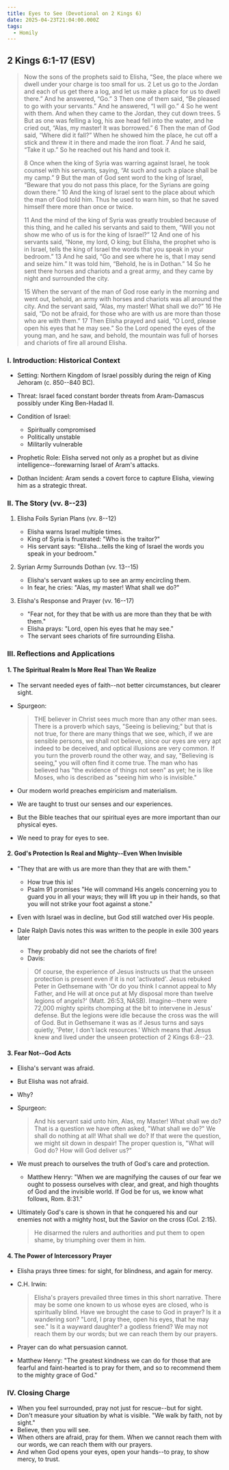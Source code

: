 ```yaml
---
title: Eyes to See (Devotional on 2 Kings 6)
date: 2025-04-23T21:04:00.000Z
tags:
  - Homily
---
```

## 2 Kings 6:1-17 (ESV)

> Now the sons of the prophets said to Elisha, “See, the place where we dwell under your
> charge is too small for us. 2 Let us go to the Jordan and each of us get there a log,
> and let us make a place for us to dwell there.” And he answered, “Go.” 3 Then one of
> them said, “Be pleased to go with your servants.” And he answered, “I will go.” 4 So
> he went with them. And when they came to the Jordan, they cut down trees. 5 But as one
> was felling a log, his axe head fell into the water, and he cried out, “Alas, my
> master! It was borrowed.” 6 Then the man of God said, “Where did it fall?” When he
> showed him the place, he cut off a stick and threw it in there and made the iron
> float. 7 And he said, “Take it up.” So he reached out his hand and took it.
>
> 8 Once when the king of Syria was warring against Israel, he took counsel with his
> servants, saying, “At such and such a place shall be my camp.” 9 But the man of God
> sent word to the king of Israel, “Beware that you do not pass this place, for the
> Syrians are going down there.” 10 And the king of Israel sent to the place about which
> the man of God told him. Thus he used to warn him, so that he saved himself there more
> than once or twice.
>
> 11 And the mind of the king of Syria was greatly troubled because of this thing, and
> he called his servants and said to them, “Will you not show me who of us is for the
> king of Israel?” 12 And one of his servants said, “None, my lord, O king; but Elisha,
> the prophet who is in Israel, tells the king of Israel the words that you speak in
> your bedroom.” 13 And he said, “Go and see where he is, that I may send and seize
> him.” It was told him, “Behold, he is in Dothan.” 14 So he sent there horses and
> chariots and a great army, and they came by night and surrounded the city.
>
> 15 When the servant of the man of God rose early in the morning and went out, behold,
> an army with horses and chariots was all around the city. And the servant said, “Alas,
> my master! What shall we do?” 16 He said, “Do not be afraid, for those who are with us
> are more than those who are with them.” 17 Then Elisha prayed and said, “O Lord,
> please open his eyes that he may see.” So the Lord opened the eyes of the young man,
> and he saw, and behold, the mountain was full of horses and chariots of fire all
> around Elisha.

### I. Introduction: Historical Context

* Setting: Northern Kingdom of Israel possibly during the reign of King Jehoram (c.
  850--840 BC).
* Threat: Israel faced constant border threats from Aram-Damascus possibly under King
  Ben-Hadad II.
* Condition of Israel: 

  * Spiritually compromised
  * Politically unstable
  * Militarily vulnerable
* Prophetic Role: Elisha served not only as a prophet but as divine
  intelligence--forewarning Israel of Aram's attacks.
* Dothan Incident: Aram sends a covert force to capture Elisha, viewing him as a
  strategic threat.

### II. The Story (vv. 8--23)

1. Elisha Foils Syrian Plans (vv. 8--12)

   * Elisha warns Israel multiple times.
   * King of Syria is frustrated: "Who is the traitor?"
   * His servant says: "Elisha…tells the king of Israel the words you speak in your
     bedroom."
2. Syrian Army Surrounds Dothan (vv. 13--15)

   * Elisha's servant wakes up to see an army encircling them.
   * In fear, he cries: "Alas, my master! What shall we do?"
3. Elisha's Response and Prayer (vv. 16--17)

   * "Fear not, for they that be with us are more than they that be with them."
   * Elisha prays: "Lord, open his eyes that he may see."
   * The servant sees chariots of fire surrounding Elisha.

### III. Reflections and Applications

#### 1. The Spiritual Realm Is More Real Than We Realize

* The servant needed eyes of faith--not better circumstances, but clearer sight.
* Spurgeon:

  > THE believer in Christ sees much more than any other man sees. There is a proverb
  > which says, "Seeing is believing;" but that is not true, for there are many
  > things that we see, which, if we are sensible persons, we shall not believe,
  > since our eyes are very apt indeed to be deceived, and optical illusions are very
  > common. If you turn the proverb round the other way, and say, "Believing is
  > seeing," you will often find it come true. The man who has believed has "the
  > evidence of things not seen" as yet; he is like Moses, who is described as
  > "seeing him who is invisible."
* Our modern world preaches empiricism and materialism.
* We are taught to trust our senses and our experiences.
* But the Bible teaches that our spiritual eyes are more important than our physical
  eyes.
* We need to pray for eyes to see.

#### 2. God's Protection Is Real and Mighty--Even When Invisible

* "They that are with us are more than they that are with them."

  * How true this is!
  * Psalm 91 promises "He will command His angels concerning you to guard you in all
    your ways; they will lift you up in their hands, so that you will not strike your
    foot against a stone."
* Even with Israel was in decline, but God still watched over His people.
* Dale Ralph Davis notes this was written to the people in exile 300 years later

  * They probably did not see the chariots of fire!
  * Davis:

  > Of course, the experience of Jesus instructs us that the unseen protection is
  > present even if it is not 'activated'. Jesus rebuked Peter in Gethsemane with 'Or
  > do you think I cannot appeal to My Father, and He will at once put at My disposal
  > more than twelve legions of angels?' (Matt. 26:53, NASB). Imagine--there were
  > 72,000 mighty spirits chomping at the bit to intervene in Jesus' defense. But the
  > legions were idle because the cross was the will of God. But in Gethsemane it was
  > as if Jesus turns and says quietly, 'Peter, I don't lack resources.' Which means
  > that Jesus knew and lived under the unseen protection of 2 Kings 6:8--23. 

#### 3. Fear Not--God Acts

* Elisha's servant was afraid.
* But Elisha was not afraid.
* Why? 
* Spurgeon:

  > And his servant said unto him, Alas, my Master! What shall we do? That is a
  > question we have often asked, "What shall we do?" We shall do nothing at all!
  > What shall we do? If that were the question, we might sit down in despair! The
  > proper question is, "What will God do? How will God deliver us?"
* We must preach to ourselves the truth of God's care and protection.

  * Matthew Henry: "When we are magnifying the causes of our fear we ought to possess
    ourselves with clear, and great, and high thoughts of God and the invisible world.
    If God be for us, we know what follows, Rom. 8:31."
* Ultimately God's care is shown in that he conquered his and our enemies not with a
  mighty host, but the Savior on the cross (Col. 2:15).

  > He disarmed the rulers and authorities and put them to open shame, by triumphing over them in him.

#### 4. The Power of Intercessory Prayer

* Elisha prays three times: for sight, for blindness, and again for mercy.
* C.H. Irwin:

  > Elisha's prayers prevailed three times in this short narrative. There may be some
  > one known to us whose eyes are closed, who is spiritually blind. Have we brought
  > the case to God in prayer? Is it a wandering son? "Lord, I pray thee, open his
  > eyes, that he may see." Is it a wayward daughter? a godless friend? We may not
  > reach them by our words; but we can reach them by our prayers. 
* Prayer can do what persuasion cannot.
* Matthew Henry: "The greatest kindness we can do for those that are fearful and
  faint-hearted is to pray for them, and so to recommend them to the mighty grace of
  God."

### IV. Closing Charge

* When you feel surrounded, pray not just for rescue--but for sight.
* Don't measure your situation by what is visible. "We walk by faith, not by sight."
* Believe, then you will see.
* When others are afraid, pray for them. When we cannot reach them with our words, we
  can reach them with our prayers.
* And when God opens your eyes, open your hands--to pray, to show mercy, to trust.
